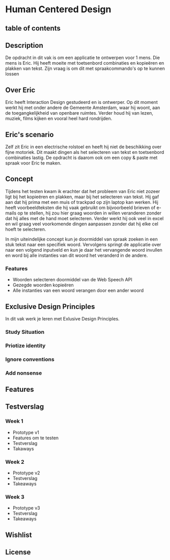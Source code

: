 # Human Centered Design


## table of contents
## Description
De opdracht in dit vak is om een applicatie te ontwerpen voor 1 mens. Die mens is Eric. Hij heeft moeite met toetsenbord combinaties en kopieëren en plakken van tekst. Zijn vraag is om dit met spraakcommando's op te kunnen lossen

## Over Eric
Eric heeft Interaction Design gestudeerd en is ontwerper. Op dit moment werkt hij met onder andere de Gemeente Amsterdam, waar hij woont, aan de toegangkelijkheid van openbare ruimtes. Verder houd hij van lezen, muziek, films kijken en vooral heel hard rondrijden.

## Eric's scenario
Zelf zit Eric in een electrische rolstoel en heeft hij niet de beschikking over fijne motoriek. Dit maakt dingen als het selecteren van tekst en toetsenbord combinaties lastig. De opdracht is daarom ook om een copy & paste met spraak voor Eric te maken. 

## Concept
Tijdens het testen kwam ik erachter dat het probleem van Eric niet zozeer ligt bij het kopieëren en plakken, maar bij het selecteren van tekst. Hij gaf aan dat hij prima met een muis of trackpad op zijn laptop kan werken. Hij heeft voorbeeldteksten die hij vaak gebruikt om bijvoorbeeld brieven of e-mails op te stellen, hij zou hier graag woorden in willen veranderen zonder dat hij alles met de hand moet selecteren. Verder werkt hij ook veel in excel en wil graag veel voorkomende dingen aanpassen zonder dat hij elke cel hoeft te selecteren. 

In mijn uiteindelijke concept kun je doormiddel van spraak zoeken in een stuk tekst naar een specifiek woord. Vervolgens springt de applicatie over naar een volgend inputveld en kun je daar het vervangende woord invullen en word bij alle instanties van dit woord het veranderd in de andere.

### Features
- Woorden selecteren doormiddel van de Web Speech API
- Gezegde woorden kopieëren
- Alle instanties van een woord verangen door een ander woord

## Exclusive Design Principles
In dit vak werk je leren met Exlusive Design Principles. 

### Study Situation
### Priotize identity
### Ignore conventions
### Add nonsense

## Features
## Testverslag

### Week 1
- Prototype v1
- Features om te testen
- Testverslag
- Takaways

### Week 2
- Prototype v2
- Testverslag
- Takeaways

### Week 3
- Prototype v3
- Testverslag
- Takeaways

## Wishlist 
## License
